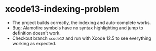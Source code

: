 # xcode13-indexing-problem

- The project builds correctly, the indexing and auto-complete works.
- Bug: Alamofire symbols have no syntax highlighting and jump to definition doesn't work.
- Checkout branch `xcode12` and run with Xcode 12.5 to see everything working as expected.
